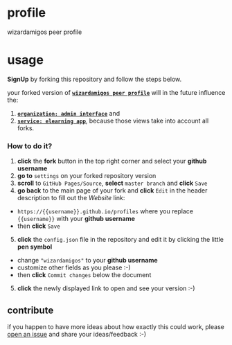 # profile
wizardamigos peer profile


# usage
**SignUp** by forking this repository and follow the steps below.

your forked version of **[`wizardamigos peer profile`](https://github.com/wizardamigos/profiles)** will in the future influence the:
1. **[`organization: admin interface`](https://wizardamigos.github.io/organization)** and
2. **[`service: elearning app`](https://wizardamigos.github.io/service)**, because those views take into account all forks.

### How to do it?
1. **click** the **fork** button in the top right corner and select your **github username**
2. **go to** `settings` on your forked repository version
3. **scroll** to `GitHub Pages/Source`, **select** `master branch` and **click** `Save`
4. **go back** to the main page of your fork and **click** `Edit` in the header description to fill out the *Website* link:
  * `https://{{username}}.github.io/profiles` where you replace `{{username}}` with your **github username**
  * then **click** `Save`
5. **click** the `config.json` file in the repository and edit it by clicking the little **pen symbol**
  * change `"wizardamigos"` to your **github username**
  * customize other fields as you please :-)
  * then **click** `Commit changes` below the document
5. **click** the newly displayed link to open and see your version :-)


## contribute
if you happen to have more ideas about how exactly this could work, please [open an issue](https://github.com/wizardamigos/profiles/issues) and share your ideas/feedback :-)
